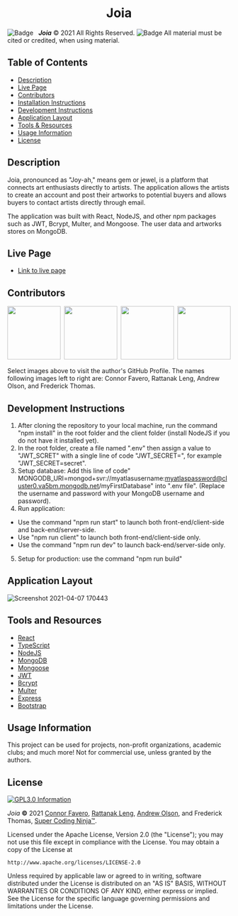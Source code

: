 <h1 align="center">Joia</h1>

![Badge](https://img.shields.io/badge/GitHub-Pro%20%20%20-orange) &nbsp; <b><i>Joia</i></b> © 2021 All Rights Reserved.  ![Badge](https://img.shields.io/badge/License-APACHE%202.0-blue) All material must be cited or credited, when using material.

## Table of Contents
* [Description](#Repository-Description)
* [Live Page](#Live-Page)
* [Contributors](#Contributors)
* [Installation Instructions](#Installation-Instructions)
* [Development Instructions](#Development-Instructions)
* [Application Layout](#Application-Layout)
* [Tools & Resources](#Tools-and-Resources)
* [Usage Information](#Usage-Information)
* [License](#License)


## Description
Joia, pronounced as "Joy-ah," means gem or jewel, is a platform that connects art enthusiasts directly to artists. The application allows the artists to create an account and post their artworks to potential buyers and allows buyers to contact artists directly through email.

The application was built with React, NodeJS, and other npm packages such as JWT, Bcrypt, Multer, and Mongoose. The user data and artworks stores on MongoDB.

## Live Page
* [Link to live page](#https://joia.herokuapp.com/)

## Contributors
<p align="center">
  <a href="https://github.com/con0fav"><img src="./client/public/media/Connor.jpeg" height="120" width="120"/></a>&nbsp;&nbsp;<a href="https://github.com/rattanakleng"><img src="https://ca.slack-edge.com/T01ASRJ804E-U01B4P3B4ET-4001d229d6c3-512" height="120" width="120"/></a>&nbsp;&nbsp;<a href="https://github.com/YouFarted"><img src="https://ca.slack-edge.com/T01ASRJ804E-U01BCQDU2EA-0800093131a2-512" height="120" width="120"/></a>&nbsp;&nbsp;<a href="https://github.com/supercodingninja"><img src="./client/public/media/FT.jpeg" height="120" width="120"></a>
</p>

<p align="left">
  Select images above to visit the author's GitHub Profile. The names following images left to right are: Connor Favero, Rattanak Leng, Andrew Olson, and Frederick Thomas.
</p>

## Development Instructions
1. After cloning the repository to your local machine, run the command "npm install" in the root folder and the client folder (install NodeJS if you do not have it installed yet). 
2. In the root folder, create a file named ".env" then assign a value to "JWT_SCRET" with a single line of code "JWT_SECRET=<any-string-vlaue>", for example "JWT_SECRET=secret".
3. Setup database: Add this line of code" MONGODB_URI=mongod+svr://myatlasusername:myatlaspassword@cluster0.va5bm.mongodb.net/myFirstDatabase" into ".env file". (Replace the username and password with your MongoDB username and password).
5. Run application: 
- Use the command "npm run start" to launch both front-end/client-side and back-end/server-side.
- Use "npm run client" to launch both front-end/client-side only.
- Use the command "npm run dev" to launch back-end/server-side only.
  
5. Setup for production: use the command "npm run build"

## Application Layout

![Screenshot 2021-04-07 170443](https://user-images.githubusercontent.com/29310963/113949237-a2c26d80-97c3-11eb-9faa-334f36c32e7f.jpg)

## Tools and Resources
* [React](https://reactjs.org/)
* [TypeScript](https://www.typescriptlang.org/)
* [NodeJS](https://getbootstrap.com/docs/4.6/getting-started/introduction/)
* [MongoDB](https://www.mongodb.com/)
* [Mongoose](https://www.mongoose.com/)
* [JWT](https://jwt.io/)
* [Bcrypt](https://www.npmjs.com/package/bcrypt)
* [Multer](https://www.npmjs.com/package/multer)
* [Express](https://www.npmjs.com/package/express)
* [Bootstrap](https://getbootstrap.com/docs/4.6/getting-started/introduction/)

## Usage Information
This project can be used for projects, non-profit organizations, academic clubs; and much more!  Not for commercial use, unless granted by the authors.

## License

<a href="/LICENSE" alt="LICENSE." title="APACHE 2.0 Information" target="_blank"><img align="center" src="https://img.shields.io/badge/License-Click to View APACHE 2.0-informational.svg" alt="GPL3.0 Information" height="auto" width="auto"/></a>

<i>Joia</i> <b>©</b> 2021 [Connor Favero](https://github.com/con0fav), [Rattanak Leng](https://github.com/rattanakleng), [Andrew Olson](https://github.com/YouFarted), and Frederick Thomas, [Super Coding Ninja™](https://github.com/supercodingninja).

Licensed under the Apache License, Version 2.0 (the "License");
you may not use this file except in compliance with the License.
You may obtain a copy of the License at

    http://www.apache.org/licenses/LICENSE-2.0

Unless required by applicable law or agreed to in writing, software
distributed under the License is distributed on an "AS IS" BASIS,
WITHOUT WARRANTIES OR CONDITIONS OF ANY KIND, either express or implied.
See the License for the specific language governing permissions and
limitations under the License.
